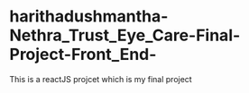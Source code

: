 # harithadushmantha-Nethra_Trust_Eye_Care-Final-Project-Front_End-
This is a reactJS projcet which is my final project
